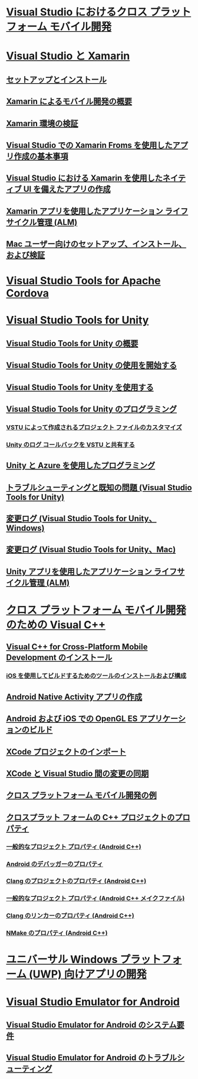 # [Visual Studio におけるクロス プラットフォーム モバイル開発](cross-platform-mobile-development-in-visual-studio.md)
# [Visual Studio と Xamarin](visual-studio-and-xamarin.md)
## [セットアップとインストール](setup-and-install.md)
## [Xamarin によるモバイル開発の概要](learn-about-mobile-development-with-xamarin.md)
## [Xamarin 環境の検証](verify-your-xamarin-environment.md)
## [Visual Studio での Xamarin Froms を使用したアプリ作成の基本事項](learn-app-building-basics-with-xamarin-forms-in-visual-studio.md)
## [Visual Studio における Xamarin を使用したネイティブ UI を備えたアプリの作成](build-apps-with-native-ui-using-xamarin-in-visual-studio.md)
## [Xamarin アプリを使用したアプリケーション ライフサイクル管理 (ALM)](application-lifecycle-management-alm-with-xamarin-apps.md)
## [Mac ユーザー向けのセットアップ、インストール、および検証](setup-install-and-verifications-for-mac-users.md)
# [Visual Studio Tools for Apache Cordova](visual-studio-tools-for-apache-cordova.md)
# [Visual Studio Tools for Unity](visual-studio-tools-for-unity.md)
## [Visual Studio Tools for Unity の概要](overview-of-visual-studio-tools-for-unity.md)
## [Visual Studio Tools for Unity の使用を開始する](getting-started-with-visual-studio-tools-for-unity.md)
## [Visual Studio Tools for Unity を使用する](using-visual-studio-tools-for-unity.md)
## [Visual Studio Tools for Unity のプログラミング](programming-visual-studio-tools-for-unity.md)
### [VSTU によって作成されるプロジェクト ファイルのカスタマイズ](customize-project-files-created-by-vstu.md)
### [Unity のログ コールバックを VSTU と共有する](share-the-unity-log-callback-with-vstu.md)
## [Unity と Azure を使用したプログラミング](visual-studio-tools-for-unity-azure.md)
## [トラブルシューティングと既知の問題 (Visual Studio Tools for Unity)](troubleshooting-and-known-issues-visual-studio-tools-for-unity.md)
## [変更ログ (Visual Studio Tools for Unity、Windows)](change-log-visual-studio-tools-for-unity.md)
## [変更ログ (Visual Studio Tools for Unity、Mac)](change-log-visual-studio-tools-for-unity-mac.md)
## [Unity アプリを使用したアプリケーション ライフサイクル管理 (ALM)](application-lifecycle-management-alm-with-unity-apps.md)
# [クロス プラットフォーム モバイル開発のための Visual C++](visual-cpp-for-cross-platform-mobile-development.md)
## [Visual C++ for Cross-Platform Mobile Development のインストール](install-visual-cpp-for-cross-platform-mobile-development.md)
### [iOS を使用してビルドするためのツールのインストールおよび構成](install-and-configure-tools-to-build-using-ios.md)
## [Android Native Activity アプリの作成](create-an-android-native-activity-app.md)
## [Android および iOS での OpenGL ES アプリケーションのビルド](build-an-opengl-es-application-on-android-and-ios.md)
## [XCode プロジェクトのインポート](import-an-xcode-project.md)
## [XCode と Visual Studio 間の変更の同期](sync-changes-between-xcode-and-visual-studio.md)
## [クロス プラットフォーム モバイル開発の例](cross-platform-mobile-development-examples.md)
## [クロスプラット フォームの C++ プロジェクトのプロパティ](cross-platform-prop-pages.md)
### [一般的なプロジェクト プロパティ (Android C++)](general-android-prop-page.md)
### [Android のデバッガーのプロパティ](android-debugger-prop-page.md)
### [Clang のプロジェクトのプロパティ (Android C++)](clang-android-prop-page.md)
### [一般的なプロジェクト プロパティ (Android C++ メイクファイル)](general-makefile-android-prop-page.md)
### [Clang のリンカーのプロパティ (Android C++)](clanglink-prop-page.md)
### [NMake のプロパティ (Android C++)](nmake-android-prop-page.md)
# [ユニバーサル Windows プラットフォーム (UWP) 向けアプリの開発](develop-apps-for-the-universal-windows-platform-uwp.md)
# [Visual Studio Emulator for Android](visual-studio-emulator-for-android.md)
## [Visual Studio Emulator for Android のシステム要件](system-requirements-for-the-visual-studio-emulator-for-android.md)
## [Visual Studio Emulator for Android のトラブルシューティング](troubleshooting-the-visual-studio-emulator-for-android.md)
